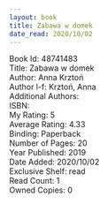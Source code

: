 ```yaml
---
layout: book
title: Zabawa w domek
date_read: 2020/10/02
---
```


Book Id: 48741483<br />
Title: Zabawa w domek<br />
Author: Anna Krztoń<br />
Author l-f: Krztoń, Anna<br />
Additional Authors: <br />
ISBN: <br />
My Rating: 5<br />
Average Rating: 4.33<br />
Binding: Paperback<br />
Number of Pages: 20<br />
Year Published: 2019<br />
Date Added: 2020/10/02<br />
Exclusive Shelf: read<br />
Read Count: 1<br />
Owned Copies: 0<br />

